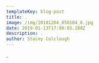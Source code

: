 ```yaml
---
templateKey: blog-post
title: .
image: /img/20181204_050104_0.jpg
date: 2019-01-13T17:00:03.288Z
description: .
author: Stacey Colclough
---
```

.
